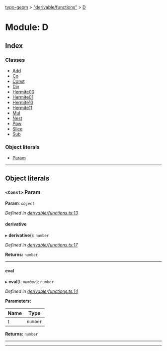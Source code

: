 [typo-geom](../README.md) > ["derivable/functions"](../modules/_derivable_functions_.md) > [D](../modules/_derivable_functions_.d.md)

# Module: D

## Index

### Classes

* [Add](../classes/_derivable_functions_.d.add.md)
* [Co](../classes/_derivable_functions_.d.co.md)
* [Const](../classes/_derivable_functions_.d.const.md)
* [Div](../classes/_derivable_functions_.d.div.md)
* [Hermite00](../classes/_derivable_functions_.d.hermite00.md)
* [Hermite01](../classes/_derivable_functions_.d.hermite01.md)
* [Hermite10](../classes/_derivable_functions_.d.hermite10.md)
* [Hermite11](../classes/_derivable_functions_.d.hermite11.md)
* [Mul](../classes/_derivable_functions_.d.mul.md)
* [Nest](../classes/_derivable_functions_.d.nest.md)
* [Pow](../classes/_derivable_functions_.d.pow.md)
* [Slice](../classes/_derivable_functions_.d.slice.md)
* [Sub](../classes/_derivable_functions_.d.sub.md)

### Object literals

* [Param](_derivable_functions_.d.md#param)

---

## Object literals

<a id="param"></a>

### `<Const>` Param

**Param**: *`object`*

*Defined in [derivable/functions.ts:13](https://github.com/be5invis/typo-geom/blob/d307ff5/src/derivable/functions.ts#L13)*

<a id="param.derivative"></a>

####  derivative

▸ **derivative**(): `number`

*Defined in [derivable/functions.ts:17](https://github.com/be5invis/typo-geom/blob/d307ff5/src/derivable/functions.ts#L17)*

**Returns:** `number`

___
<a id="param.eval"></a>

####  eval

▸ **eval**(t: *`number`*): `number`

*Defined in [derivable/functions.ts:14](https://github.com/be5invis/typo-geom/blob/d307ff5/src/derivable/functions.ts#L14)*

**Parameters:**

| Name | Type |
| ------ | ------ |
| t | `number` |

**Returns:** `number`

___

___

